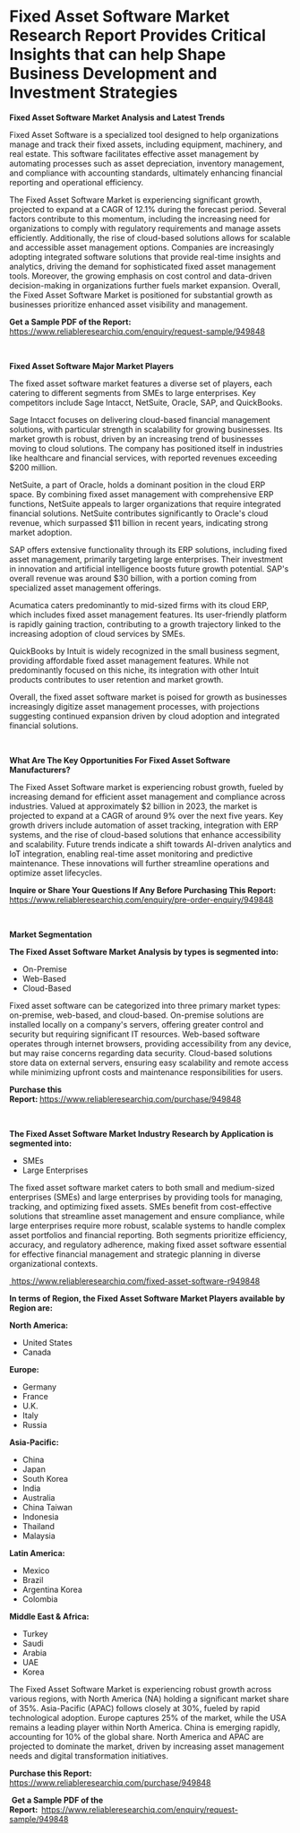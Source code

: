 <p><h1>Fixed Asset Software Market Research Report Provides Critical Insights that can help Shape Business Development and Investment Strategies</h1></p><p><strong>Fixed Asset Software Market Analysis and Latest Trends</strong></p>
<p><p>Fixed Asset Software is a specialized tool designed to help organizations manage and track their fixed assets, including equipment, machinery, and real estate. This software facilitates effective asset management by automating processes such as asset depreciation, inventory management, and compliance with accounting standards, ultimately enhancing financial reporting and operational efficiency.</p><p>The Fixed Asset Software Market is experiencing significant growth, projected to expand at a CAGR of 12.1% during the forecast period. Several factors contribute to this momentum, including the increasing need for organizations to comply with regulatory requirements and manage assets efficiently. Additionally, the rise of cloud-based solutions allows for scalable and accessible asset management options. Companies are increasingly adopting integrated software solutions that provide real-time insights and analytics, driving the demand for sophisticated fixed asset management tools. Moreover, the growing emphasis on cost control and data-driven decision-making in organizations further fuels market expansion. Overall, the Fixed Asset Software Market is positioned for substantial growth as businesses prioritize enhanced asset visibility and management.</p></p>
<p><strong>Get a Sample PDF of the Report:&nbsp;</strong> <a href="https://www.reliableresearchiq.com/enquiry/request-sample/949848?utm_campaign=973&utm_medium=2&utm_source=Github&utm_content=ia&utm_term=16042025&utm_id=fixed-asset-software">https://www.reliableresearchiq.com/enquiry/request-sample/949848</a></p>
<p>&nbsp;</p>
<p><strong>Fixed Asset Software Major Market Players</strong></p>
<p><p>The fixed asset software market features a diverse set of players, each catering to different segments from SMEs to large enterprises. Key competitors include Sage Intacct, NetSuite, Oracle, SAP, and QuickBooks. </p><p>Sage Intacct focuses on delivering cloud-based financial management solutions, with particular strength in scalability for growing businesses. Its market growth is robust, driven by an increasing trend of businesses moving to cloud solutions. The company has positioned itself in industries like healthcare and financial services, with reported revenues exceeding $200 million.</p><p>NetSuite, a part of Oracle, holds a dominant position in the cloud ERP space. By combining fixed asset management with comprehensive ERP functions, NetSuite appeals to larger organizations that require integrated financial solutions. NetSuite contributes significantly to Oracle's cloud revenue, which surpassed $11 billion in recent years, indicating strong market adoption.</p><p>SAP offers extensive functionality through its ERP solutions, including fixed asset management, primarily targeting large enterprises. Their investment in innovation and artificial intelligence boosts future growth potential. SAP's overall revenue was around $30 billion, with a portion coming from specialized asset management offerings.</p><p>Acumatica caters predominantly to mid-sized firms with its cloud ERP, which includes fixed asset management features. Its user-friendly platform is rapidly gaining traction, contributing to a growth trajectory linked to the increasing adoption of cloud services by SMEs.</p><p>QuickBooks by Intuit is widely recognized in the small business segment, providing affordable fixed asset management features. While not predominantly focused on this niche, its integration with other Intuit products contributes to user retention and market growth.</p><p>Overall, the fixed asset software market is poised for growth as businesses increasingly digitize asset management processes, with projections suggesting continued expansion driven by cloud adoption and integrated financial solutions.</p></p>
<p>&nbsp;</p>
<p><strong>What Are The Key Opportunities For Fixed Asset Software Manufacturers?</strong></p>
<p><p>The Fixed Asset Software market is experiencing robust growth, fueled by increasing demand for efficient asset management and compliance across industries. Valued at approximately $2 billion in 2023, the market is projected to expand at a CAGR of around 9% over the next five years. Key growth drivers include automation of asset tracking, integration with ERP systems, and the rise of cloud-based solutions that enhance accessibility and scalability. Future trends indicate a shift towards AI-driven analytics and IoT integration, enabling real-time asset monitoring and predictive maintenance. These innovations will further streamline operations and optimize asset lifecycles.</p></p>
<p><strong>Inquire or Share Your Questions If Any Before Purchasing This Report:</strong> <a href="https://www.reliableresearchiq.com/enquiry/pre-order-enquiry/949848?utm_campaign=973&utm_medium=2&utm_source=Github&utm_content=ia&utm_term=16042025&utm_id=fixed-asset-software">https://www.reliableresearchiq.com/enquiry/pre-order-enquiry/949848</a></p>
<p>&nbsp;</p>
<p><strong>Market Segmentation</strong></p>
<p><strong>The Fixed Asset Software Market Analysis by types is segmented into:</strong></p>
<p><ul><li>On-Premise</li><li>Web-Based</li><li>Cloud-Based</li></ul></p>
<p><p>Fixed asset software can be categorized into three primary market types: on-premise, web-based, and cloud-based. On-premise solutions are installed locally on a company's servers, offering greater control and security but requiring significant IT resources. Web-based software operates through internet browsers, providing accessibility from any device, but may raise concerns regarding data security. Cloud-based solutions store data on external servers, ensuring easy scalability and remote access while minimizing upfront costs and maintenance responsibilities for users.</p></p>
<p><strong>Purchase this Report:&nbsp;</strong><a href="https://www.reliableresearchiq.com/purchase/949848?utm_campaign=973&utm_medium=2&utm_source=Github&utm_content=ia&utm_term=16042025&utm_id=fixed-asset-software">https://www.reliableresearchiq.com/purchase/949848</a></p>
<p>&nbsp;</p>
<p><strong>The Fixed Asset Software Market Industry Research by Application is segmented into:</strong></p>
<p><ul><li>SMEs</li><li>Large Enterprises</li></ul></p>
<p><p>The fixed asset software market caters to both small and medium-sized enterprises (SMEs) and large enterprises by providing tools for managing, tracking, and optimizing fixed assets. SMEs benefit from cost-effective solutions that streamline asset management and ensure compliance, while large enterprises require more robust, scalable systems to handle complex asset portfolios and financial reporting. Both segments prioritize efficiency, accuracy, and regulatory adherence, making fixed asset software essential for effective financial management and strategic planning in diverse organizational contexts.</p></p>
<p><a href="https://www.reliableresearchiq.com/fixed-asset-software-r949848?utm_campaign=973&utm_medium=2&utm_source=Github&utm_content=ia&utm_term=16042025&utm_id=fixed-asset-software">&nbsp;https://www.reliableresearchiq.com/fixed-asset-software-r949848</a></p>
<p><strong>In terms of Region, the Fixed Asset Software Market Players available by Region are:</strong></p>
<p>
    <p> <strong> North America: </strong>
        <ul>
            <li>United States</li>
            <li>Canada</li>
        </ul>
        </p> 
    <p> <strong> Europe: </strong>
        <ul>
            <li>Germany</li>
            <li>France</li>
            <li>U.K.</li>
            <li>Italy</li>
            <li>Russia</li>
        </ul>
        </p> 
    <p> <strong> Asia-Pacific: </strong>
        <ul>
            <li>China</li>
            <li>Japan</li>
            <li>South Korea</li>
            <li>India</li>
            <li>Australia</li>
            <li>China Taiwan</li>
            <li>Indonesia</li>
            <li>Thailand</li>
            <li>Malaysia</li>
        </ul>
        </p> 
    <p> <strong> Latin America: </strong>
        <ul>
            <li>Mexico</li>
            <li>Brazil</li>
            <li>Argentina Korea</li>
            <li>Colombia</li>
        </ul>
        </p> 
    <p> <strong> Middle East & Africa: </strong>
        <ul>
            <li>Turkey</li>
            <li>Saudi</li>
            <li>Arabia</li>
            <li>UAE</li>
            <li>Korea</li>
        </ul>
    </p>
    </p>
<p><p>The Fixed Asset Software Market is experiencing robust growth across various regions, with North America (NA) holding a significant market share of 35%. Asia-Pacific (APAC) follows closely at 30%, fueled by rapid technological adoption. Europe captures 25% of the market, while the USA remains a leading player within North America. China is emerging rapidly, accounting for 10% of the global share. North America and APAC are projected to dominate the market, driven by increasing asset management needs and digital transformation initiatives.</p></p>
<p><strong>Purchase this Report: </strong><a href="https://www.reliableresearchiq.com/purchase/949848?utm_campaign=973&utm_medium=2&utm_source=Github&utm_content=ia&utm_term=16042025&utm_id=fixed-asset-software">https://www.reliableresearchiq.com/purchase/949848</a></p>
<p>&nbsp;<strong>Get a Sample PDF of the Report:&nbsp;&nbsp;</strong><a href="https://www.reliableresearchiq.com/enquiry/request-sample/949848?utm_campaign=973&utm_medium=2&utm_source=Github&utm_content=ia&utm_term=16042025&utm_id=fixed-asset-software">https://www.reliableresearchiq.com/enquiry/request-sample/949848</a></p>
<p><strong></strong></p>
<p><p></p><p></p><p></p></p>